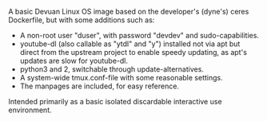 A basic Devuan Linux OS image based on the developer's (dyne's) ceres Dockerfile,
but with some additions such as:
* A non-root user "duser", with password "devdev" and sudo-capabilities.
* youtube-dl (also callable as "ytdl" and "y") installed not via apt but direct from the upstream project to enable speedy updating, as apt's updates are slow for youtube-dl.
* python3 and 2, switchable through update-alternatives.
* A system-wide tmux.conf-file with some reasonable settings.
* The manpages are included, for easy reference.

Intended primarily as a basic isolated discardable interactive use environment.
